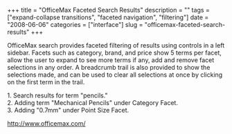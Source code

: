 +++
title = "OfficeMax Faceted Search Results"
description = ""
tags = ["expand-collapse transitions", "faceted navigation", "filtering"]
date = "2008-06-06"
categories = ["interface"]
slug = "officemax-faceted-search-results"
+++


<p>OfficeMax search provides faceted filtering of results using controls in a left sidebar. Facets such as category, brand, and price show 5 terms per facet, allow the user to expand to see more terms if any, add and remove facet selections in any order. A breadcrumb trail is also provided to show the selections made, and can be used to clear all selections at once by clicking on the first term in the trail.</p>
<div id="screens-full" class="clear"><div class="caption">1. Search results for term &quot;pencils.&quot;</div><div class="fullimg clear"><a href="/media/interface/officemax-faceted-filtering-1.png" class="group" rel="group" title="1. Search results for term &quot;pencils.&quot;"><img src="/media/interface/officemax-faceted-filtering-1.png" alt="" class="img-responsive"></a></div></div><div id="screens-full" class="clear"><div class="caption">2. Adding term &quot;Mechanical Pencils&quot; under Category Facet.</div><div class="fullimg clear"><a href="/media/interface/officemax-faceted-filtering-2.png" class="group" rel="group" title="2. Adding term &quot;Mechanical Pencils&quot; under Category Facet."><img src="/media/interface/officemax-faceted-filtering-2.png" alt="" class="img-responsive"></a></div></div><div id="screens-full" class="clear"><div class="caption">3. Adding &quot;0.7mm&quot; under Point Size Facet. </div><div class="fullimg clear"><a href="/media/interface/officemax-faceted-filtering-3.png" class="group" rel="group" title="3. Adding &quot;0.7mm&quot; under Point Size Facet. "><img src="/media/interface/officemax-faceted-filtering-3.png" alt="" class="img-responsive"></a></div></div>        
<p><a href="http://www.officemax.com/">http://www.officemax.com/</a></p>

